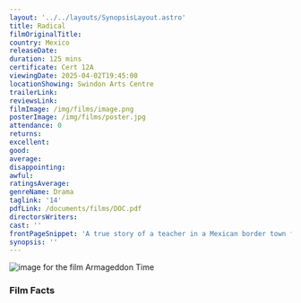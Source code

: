 ```yaml
---
layout: '../../layouts/SynopsisLayout.astro'
title: Radical
filmOriginalTitle:
country: Mexico
releaseDate:
duration: 125 mins
certificate: Cert 12A
viewingDate: 2025-04-02T19:45:00
locationShowing: Swindon Arts Centre
trailerLink:
reviewsLink:
filmImage: /img/films/image.png
posterImage: /img/films/poster.jpg
attendance: 0
returns:
excellent:
good:
average:
disappointing:
awful:
ratingsAverage:
genreName: Drama
taglink: '14'
pdfLink: /documents/films/DOC.pdf
directorsWriters:
cast: ''
frontPageSnippet: 'A true story of a teacher in a Mexican border town full of neglect, corruption, and violence, who tries a radical new method to unlock his students’ curiosity, potential and genius.'
synopsis: ''
---
```


![image for the film Armageddon Time](/img/films/armageddontime.png)

<div class="review__author review__author--review1"> 
</div>

<div class="review__author"> 
</div>

### Film Facts

